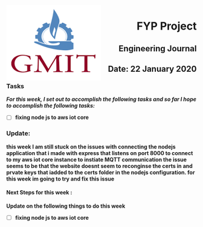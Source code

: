 

<img align="left" width="250" height="200" src="/gmit.png">

<h1 align="right"><b>FYP Project</h1>
<h2 align="right">Engineering Journal</h2>
<h2 align="right">Date: 22 January 2020</h2>

### Tasks
 *For this week, I set out to accomplish the following tasks and so far I hope to accomplish the following tasks:*
 


- [ ] fixing node js to aws iot core 




 

<p></p>
<p></p>

### Update:
<p> this week I am still stuck on the issues with connecting the nodejs application that i made with express that listens on port 8000 to connect to my aws iot core instance to instiate MQTT communication 
the issue seems to be that the website doesnt seem to reconginse the certs in and prvate keys that iadded to the certs folder in the nodejs configuration. for this week im going to try and fix this issue 
 </p>

#### Next Steps for this week :

<p>Update on the following things to do this week</p>

- [ ] fixing node js to aws iot core 


